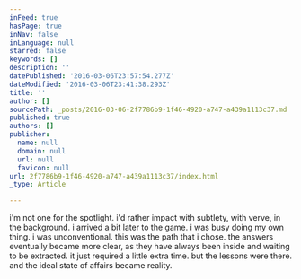 ```yaml
---
inFeed: true
hasPage: true
inNav: false
inLanguage: null
starred: false
keywords: []
description: ''
datePublished: '2016-03-06T23:57:54.277Z'
dateModified: '2016-03-06T23:41:38.293Z'
title: ''
author: []
sourcePath: _posts/2016-03-06-2f7786b9-1f46-4920-a747-a439a1113c37.md
published: true
authors: []
publisher:
  name: null
  domain: null
  url: null
  favicon: null
url: 2f7786b9-1f46-4920-a747-a439a1113c37/index.html
_type: Article

---
```

i'm not one for the spotlight.  i'd rather impact with subtlety, with verve, in the background.  i arrived a bit later to the game.  i was busy doing my own thing.  i was unconventional.  this was the path that i chose.  the answers eventually became more clear, as they have always been inside and waiting to be extracted.  it just required a little extra time.  but the lessons were there.  and the ideal state of affairs became reality.